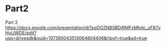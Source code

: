 # Part2
Part 2
https://docs.google.com/presentation/d/1soOOZNBSBDjRMFsMhdc_uF87vHvlJWDE/edit?usp=drivesdk&ouid=107395043513064804406&rtpof=true&sd=true
